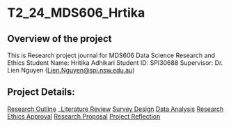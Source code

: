 # T2_24_MDS606_Hrtika

## Overview of the project
This is Research project journal for MDS606 Data Science Research and Ethics
Student Name: Hritika Adhikari
Student ID: SPI30688
Supervisor: Dr. Lien Nguyen (Lien.Nguyen@spi.nsw.edu.au)

## Project Details:

[Research Outline](https://github.com/Hritika-2001/T2_24_MDS606_Hrtika/blob/main/Research_Outline.md)
_[Literature Review](https://github.com/Hritika-2001/T2_24_MDS606_Hrtika/blob/main/Literature_Review.md)
[Survey Design](https://github.com/Hritika-2001/T2_24_MDS606_Hrtika/blob/main/Survey_Design.md)
[Data Analysis](https://github.com/Hritika-2001/T2_24_MDS606_Hrtika/blob/main/Data_Analysis.md)
[Research Ethics Approval](https://github.com/Hritika-2001/T2_24_MDS606_Hrtika/blob/main/Research_Ethics_Approval.md)
[Research Proposal](https://github.com/Hritika-2001/T2_24_MDS606_Hrtika/blob/main/Research_Proposal.md)
[Project Reflection](https://github.com/Hritika-2001/T2_24_MDS606_Hrtika/blob/main/Project_Reflection.md)
